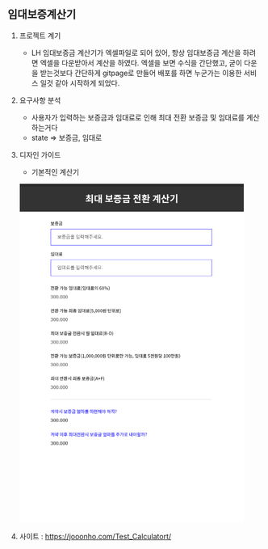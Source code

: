 ## 임대보증계산기

1. 프로젝트 계기
    - LH 임대보증금 계산기가 엑셀파일로 되어 있어, 항상 임대보증금 계산을 하려면 엑셀을 다운받아서 계산을 하였다. 엑셀을 보면 수식을 간단했고, 굳이 다운을 받는것보다 간단하게 gitpage로 만들어 배포를 하면 누군가는 이용한 서비스 일것 같아 시작하게 되었다.

2. 요구사항 분석
    - 사용자가 입력하는 보증금과 임대료로 인해 최대 전환 보증금 및 임대료를 계산하는거다
    - state => 보증금, 임대로

3. 디자인 가이드
    - 기본적인 계산기

    ![디자인가이드](./public/guide.png)

4. 사이트 : <https://jooonho.com/Test_Calculatort/>
